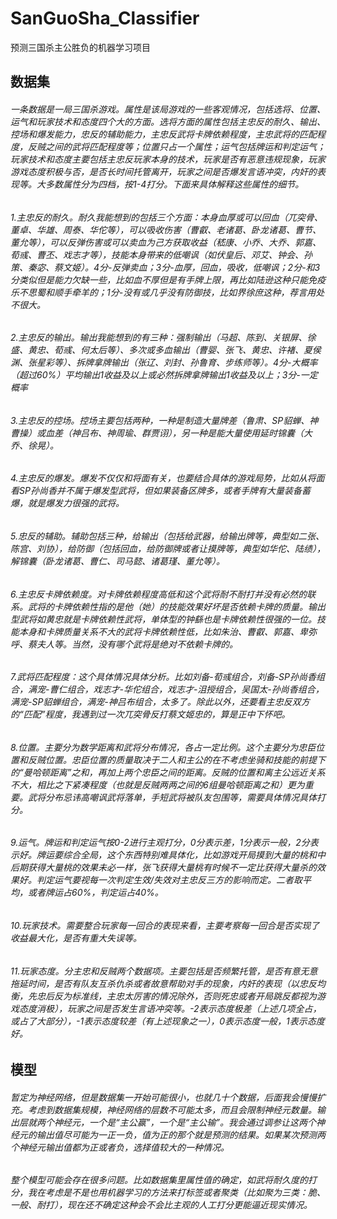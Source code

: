 # SanGuoSha_Classifier
预测三国杀主公胜负的机器学习项目
## 数据集
###### 一条数据是一局三国杀游戏。属性是该局游戏的一些客观情况，包括选将、位置、运气和玩家技术和态度四个大的方面。选将方面的属性包括主忠反的耐久、输出、控场和爆发能力，忠反的辅助能力，主忠反武将卡牌依赖程度，主忠武将的匹配程度，反贼之间的武将匹配程度等；位置只占一个属性；运气包括牌运和判定运气；玩家技术和态度主要包括主忠反玩家本身的技术，玩家是否有恶意违规现象，玩家游戏态度积极与否，是否长时间托管离开，玩家之间是否爆发言语冲突，内奸的表现等。大多数属性分为四档，按1-4打分。下面来具体解释这些属性的细节。
###### 1.主忠反的耐久。耐久我能想到的包括三个方面：本身血厚或可以回血（兀突骨、董卓、华雄、周泰、华佗等），可以吸收伤害（曹叡、老诸葛、卧龙诸葛、曹节、董允等），可以反弹伤害或可以卖血为己方获取收益（嵇康、小乔、大乔、郭嘉、荀彧、曹丕、戏志才等），技能本身带来的低嘲讽（如伏皇后、邓艾、钟会、孙策、秦宓、蔡文姬）。4分-反弹卖血；3分-血厚，回血，吸收，低嘲讽；2分-和3分类似但是能力欠缺一些，比如血不厚但是有手牌上限，再比如陆逊这种只能免疫乐不思蜀和顺手牵羊的；1分-没有或几乎没有防御技，比如界徐庶这种，荐言用处不很大。
###### 2.主忠反的输出。输出我能想到的有三种：强制输出（马超、陈到、关银屏、徐盛、黄忠、荀彧、何太后等）、多次或多血输出（曹婴、张飞、黄忠、许褚、夏侯渊、张星彩等）、拆牌拿牌输出（张辽、刘封、孙鲁育、步练师等）。4分-大概率（超过60%）平均输出1收益及以上或必然拆牌拿牌输出1收益及以上；3分-一定概率
###### 3.主忠反的控场。控场主要包括两种，一种是制造大量牌差（鲁肃、SP貂蝉、神曹操）或血差（神吕布、神周瑜、群贾诩），另一种是能大量使用延时锦囊（大乔、徐晃）。
###### 4.主忠反的爆发。爆发不仅仅和将面有关，也要结合具体的游戏局势，比如从将面看SP孙尚香并不属于爆发型武将，但如果装备区牌多，或者手牌有大量装备蓄爆，就是爆发力很强的武将。
###### 5.忠反的辅助。辅助包括三种，给输出（包括给武器，给输出牌等，典型如二张、陈宫、刘协），给防御（包括回血，给防御牌或者让摸牌等，典型如华佗、陆绩），解锦囊（卧龙诸葛、曹仁、司马懿、诸葛瑾、董允等）。
###### 6.主忠反卡牌依赖度。对卡牌依赖程度高低和这个武将耐不耐打并没有必然的联系。武将的卡牌依赖性指的是他（她）的技能效果好坏是否依赖卡牌的质量。输出型武将如黄忠就是卡牌依赖性武将，单体型的钟繇也是卡牌依赖性很强的一位。技能本身和卡牌质量关系不大的武将卡牌依赖性低，比如朱治、曹叡、郭嘉、卑弥呼、蔡夫人等。当然，没有哪个武将是绝对不依赖卡牌的。
###### 7.武将匹配程度：这个具体情况具体分析。比如刘备-荀彧组合，刘备-SP孙尚香组合，满宠-曹仁组合，戏志才-华佗组合，戏志才-沮授组合，吴国太-孙尚香组合，满宠-SP貂蝉组合，满宠-神吕布组合，太多了。除此以外，还要看主忠反双方的“匹配”程度，我遇到过一次兀突骨反打蔡文姬忠的，算是正中下怀吧。
###### 8.位置。主要分为数学距离和武将分布情况，各占一定比例。这个主要分为忠臣位置和反贼位置。忠臣位置的质量取决于二人和主公的在不考虑坐骑和技能的前提下的“曼哈顿距离”之和，再加上两个忠臣之间的距离。反贼的位置和离主公远近关系不大，相比之下紧凑程度（也就是反贼两两之间的6组曼哈顿距离之和）更为重要。武将分布忌讳高嘲讽武将落单，手短武将被队友包围等，需要具体情况具体打分。
###### 9.运气。牌运和判定运气按0-2进行主观打分，0分表示差，1分表示一般，2分表示好。牌运要综合全局，这个东西特别难具体化，比如游戏开局摸到大量的桃和中后期获得大量桃的效果未必一样，张飞获得大量桃有时候不一定比获得大量杀的效果好。判定运气要视每一次判定生效/失效对主忠反三方的影响而定。二者取平均，或者牌运占60%，判定运占40%。
###### 10.玩家技术。需要整合玩家每一回合的表现来看，主要考察每一回合是否实现了收益最大化，是否有重大失误等。
###### 11.玩家态度。分主忠和反贼两个数据项。主要包括是否频繁托管，是否有意无意拖延时间，是否有队友互杀仇杀或者故意帮助对手的现象，内奸的表现（以忠反均衡，先忠后反为标准线，主忠太厉害的情况除外，否则死忠或者开局跳反都视为游戏态度消极），玩家之间是否发生言语冲突等。-2表示态度极差（上述几项全占，或占了大部分），-1表示态度较差（有上述现象之一），0表示态度一般，1表示态度好。
## 模型
###### 暂定为神经网络，但是数据集一开始可能很小，也就几十个数据，后面我会慢慢扩充。考虑到数据集规模，神经网络的层数不可能太多，而且会限制神经元数量。输出层就两个神经元，一个是“主公赢”，一个是“主公输”。我会通过调参让这两个神经元的输出值尽可能为一正一负，值为正的那个就是预测的结果。如果某次预测两个神经元输出值都为正或者负，选择值较大的一种情况。
###### 整个模型可能会存在很多问题。比如数据集里属性值的确定，如武将耐久度的打分，我在考虑是不是也用机器学习的方法来打标签或者聚类（比如聚为三类：脆、一般、耐打），现在还不确定这种会不会比主观的人工打分更能逼近现实情况。
